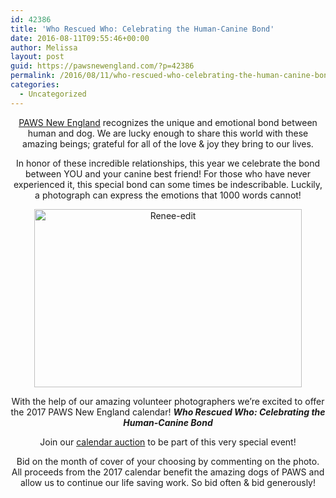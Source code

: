 ```yaml
---
id: 42386
title: 'Who Rescued Who: Celebrating the Human-Canine Bond'
date: 2016-08-11T09:55:46+00:00
author: Melissa
layout: post
guid: https://pawsnewengland.com/?p=42386
permalink: /2016/08/11/who-rescued-who-celebrating-the-human-canine-bond/
categories:
  - Uncategorized
---
```

<p style="text-align: center">
  <a href="https://pawsnewengland.com">PAWS New England</a> recognizes the unique and emotional bond between human and dog. We are lucky enough to share this world with these amazing beings; grateful for all of the love & joy they bring to our lives.
</p>

<p style="text-align: center">
  In honor of these incredible relationships, this year we celebrate the bond between YOU and your canine best friend! For those who have never experienced it, this special bond can some times be indescribable. Luckily, a <span class="text_exposed_show">photograph can express the emotions that 1000 words cannot!</span>
</p>

<p style="text-align: center">
  <img class="aligncenter wp-image-42387" src="https://pawsnewengland.com/wp-content/uploads/2016/08/Renee-edit-640x427.jpg" alt="Renee-edit" width="428" height="285" />
</p>

<p style="text-align: center">
  With the help of our amazing volunteer photographers we&#8217;re excited to offer the 2017 PAWS New England calendar! <strong><em>Who Rescued Who: Celebrating the Human-Canine Bond</em></strong>
</p>

<p style="text-align: center">
  Join our <a href="https://www.facebook.com/groups/228433033992250/">calendar auction</a> to be part of this very special event!
</p>

<p style="text-align: center">
  Bid on the month of cover of your choosing by commenting on the photo. All proceeds from the 2017 calendar benefit the amazing dogs of PAWS and allow us to continue our life saving work. So bid often & bid generously!
</p>

<p style="text-align: center">